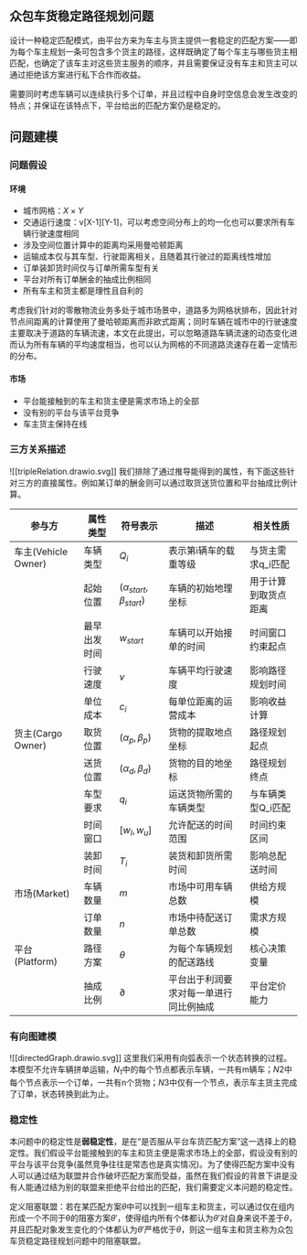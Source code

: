 ## 众包车货稳定路径规划问题

设计一种稳定匹配模式，由平台方来为车主与货主提供一套稳定的匹配方案——即为每个车主规划一条可包含多个货主的路径，这样既确定了每个车主与哪些货主相匹配，也确定了该车主对这些货主服务的顺序，并且需要保证没有车主和货主可以通过拒绝该方案进行私下合作而收益。

需要同时考虑车辆可以连续执行多个订单，并且过程中自身时空信息会发生改变的特点；并保证在该特点下，平台给出的匹配方案仍是稳定的。

## 问题建模
### 问题假设
#### 环境

- 城市网格：$X\times Y$
- 交通运行速度：$\text{v[X-1][Y-1]}$，可以考虑空间分布上的均一化也可以要求所有车辆行驶速度相同
- 涉及空间位置计算中的距离均采用曼哈顿距离
- 运输成本仅与其车型、行驶距离相关，且随着其行驶过的距离线性增加
- 订单装卸货时间仅与订单所需车型有关
- 平台对所有订单酬金的抽成比例相同
- 所有车主和货主都是理性且自利的

考虑我们针对的零散物流业务多处于城市场景中，道路多为网格状排布，因此针对节点间距离的计算使用了曼哈顿距离而非欧式距离；同时车辆在城市中的行驶速度主要取决于道路的车辆流速，本文在此提出，可以忽略道路车辆流速的动态变化进而认为所有车辆的平均速度相当，也可以认为网格的不同道路流速存在着一定情形的分布。

#### 市场

- 平台能接触到的车主和货主便是需求市场上的全部
- 没有别的平台与该平台竞争
- 车主货主保持在线
### 三方关系描述

![[tripleRelation.drawio.svg]]
我们排除了通过推导能得到的属性，有下面这些针对三方的直接属性。例如某订单的酬金则可以通过取货送货位置和平台抽成比例计算。

| 参与方               | 属性类型   | 符号表示                              | 描述                  | 相关性质       |
| ----------------- | ------ | --------------------------------- | ------------------- | ---------- |
| 车主(Vehicle Owner) | 车辆类型   | $Q_i$                             | 表示第i辆车的载重等级         | 与货主需求q_i匹配 |
|                   | 起始位置   | $(\alpha_{start}, \beta_{start})$ | 车辆的初始地理坐标           | 用于计算到取货点距离 |
|                   | 最早出发时间 | $w_{start}$                       | 车辆可以开始接单的时间         | 时间窗口约束起点   |
|                   | 行驶速度   | $v$                               | 车辆平均行驶速度            | 影响路径规划时间   |
|                   | 单位成本   | $c_i$                             | 每单位距离的运营成本          | 影响收益计算     |
| 货主(Cargo Owner)   | 取货位置   | $(\alpha_p, \beta_p)$             | 货物的提取地点坐标           | 路径规划起点     |
|                   | 送货位置   | $(\alpha_d, \beta_d)$             | 货物的目的地坐标            | 路径规划终点     |
|                   | 车型要求   | $q_i$                             | 运送货物所需的车辆类型         | 与车辆类型Q_i匹配 |
|                   | 时间窗口   | $[w_l, w_u]$                      | 允许配送的时间范围           | 时间约束区间     |
|                   | 装卸时间   | $T_i$                             | 装货和卸货所需时间           | 影响总配送时间    |
| 市场(Market)        | 车辆数量   | $m$                               | 市场中可用车辆总数           | 供给方规模      |
|                   | 订单数量   | $n$                               | 市场中待配送订单总数          | 需求方规模      |
| 平台(Platform)      | 路径方案   | $\theta$                          | 为每个车辆规划的配送路线        | 核心决策变量     |
|                   | 抽成比例   | $\partial$                        | 平台出于利润要求对每一单进行同比例抽成 | 平台定价能力     |
### 有向图建模

![[directedGraph.drawio.svg]]
这里我们采用有向弧表示一个状态转换的过程。本模型不允许车辆拼单运输，$N_1$中的每个节点都表示车辆，一共有m辆车；$N2$中每个节点表示一个订单，一共有n个货物；$N3$中仅有一个节点，表示车主货主完成了订单，状态转换到此为止。

### 稳定性

本问题中的稳定性是**弱稳定性**，是在“是否服从平台车货匹配方案”这一选择上的稳定性。我们假设平台能接触到的车主和货主便是需求市场上的全部，假设没有别的平台与该平台竞争(虽然竞争往往是常态也是真实情况)。为了使得匹配方案中没有人可以通过结为联盟并合作破坏匹配方案而受益，虽然在我们假设的背景下讲是没有人能通过结为别的联盟来拒绝平台给出的匹配，我们需要定义本问题的稳定性。

定义阻塞联盟：若在某匹配方案$\theta$中可以找到一组车主和货主，可以通过仅在组内形成一个不同于θ的阻塞方案$\theta'$，使得组内所有个体都认为$\theta'$对自身来说不差于$\theta$，并且匹配对象发生变化的个体都认为$\theta'$严格优于$\theta$，则这一组车主和货主称为众包车货稳定路径规划问题中的阻塞联盟。